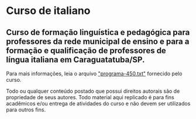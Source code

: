 # Curso de italiano

## Curso de formação linguística e pedagógica para professores da rede municipal de ensino e para a formação e qualificação de professores de língua italiana em Caraguatatuba/SP.

Para mais informações, leia o arquivo ["programa-450.txt"](docs/programa-450.txt) fornecido pelo curso.


Todo ou qualquer conteúdo postado que possui direitos autorais são de propriedade de seus autores. Todo material aqui replicado é para fins acadêmicos e/ou entrega de atividades do curso e não devem ser utilizados para outros fins.
